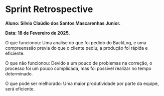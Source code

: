 <h1>Sprint Retrospective</h1>
<p><strong>Aluno: Silvio Claúdio dos Santos Mascarenhas Junior.</strong></p>
<strong>Data: 18 de Fevereiro de 2025.</strong>
<p></p>

 O que funcionou:
 Uma analise do que foi pedido do BackLog, e uma compreenssão previa do que o cliente pediu, a produção foi rápida e eficiente.

O que não funcionou:
Devido a um pouco de problemas na correção, o processo foi um pouco complicada, mas foi possivel realizar no tempo determinado.

O que pode ser melhorado:
Uma maior produtividade por parte da equipe, será eficiente.
